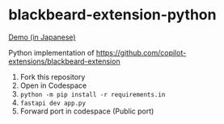 # blackbeard-extension-python
[Demo (in Japanese)](https://youtu.be/zZj-qJApnbw?si=_bSv08MZAdj5ykf4&t=5310)

Python implementation of https://github.com/copilot-extensions/blackbeard-extension

1. Fork this repository
2. Open in Codespace
3. `python -m pip install -r requirements.in`
4. `fastapi dev app.py`
5. Forward port in codespace (Public port)
